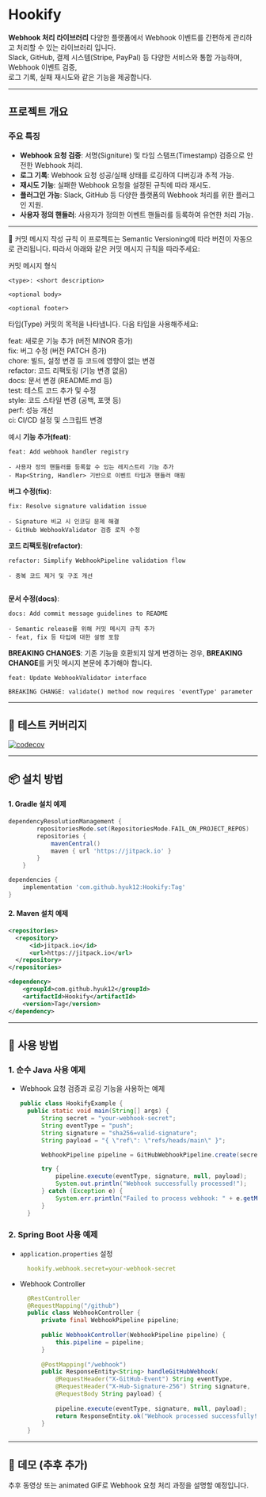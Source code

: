 # Hookify
**Webhook 처리 라이브러리**
다양한 플랫폼에서 Webhook 이벤트를 간편하게 관리하고 처리할 수 있는 라이브러리 입니다.</br>
Slack, GitHub, 결제 시스템(Stripe, PayPal) 등 다양한 서비스와 통합 가능하며, Webhook 이벤트 검증,</br>
로그 기록, 실패 재시도와 같은 기능을 제공합니다.</br>

---

## 프로젝트 개요
### 주요 특징
- **Webhook 요청 검증**: 서명(Signiture) 및 타임 스탬프(Timestamp) 검증으로 안전한 Webhook 처리.
- **로그 기록**: Webhook 요청 성공/실패 상태를 로깅하여 디버깅과 추적 가능.
- **재시도 기능**: 실패한 Webhook 요청을 설정된 규칙에 따라 재시도.
- **플러그인 가능**: Slack, GitHub 등 다양한 플랫폼의 Webhook 처리를 위한 플러그인 지원.
- **사용자 정의 핸들러**: 사용자가 정의한 이벤트 핸들러를 등록하여 유연한 처리 가능.

---
📌 커밋 메시지 작성 규칙
이 프로젝트는 Semantic Versioning에 따라 버전이 자동으로 관리됩니다.
따라서 아래와 같은 커밋 메시지 규칙을 따라주세요:

커밋 메시지 형식
```text
<type>: <short description>

<optional body>

<optional footer>

```

타입(Type)
커밋의 목적을 나타냅니다. 다음 타입을 사용해주세요:

feat: 새로운 기능 추가 (버전 MINOR 증가)<br>
fix: 버그 수정 (버전 PATCH 증가)<br>
chore: 빌드, 설정 변경 등 코드에 영향이 없는 변경<br>
refactor: 코드 리팩토링 (기능 변경 없음)<br>
docs: 문서 변경 (README.md 등)<br>
test: 테스트 코드 추가 및 수정<br>
style: 코드 스타일 변경 (공백, 포맷 등)<br>
perf: 성능 개선<br>
ci: CI/CD 설정 및 스크립트 변경<br>

예시
**기능 추가(feat)**:
```text
feat: Add webhook handler registry

- 사용자 정의 핸들러를 등록할 수 있는 레지스트리 기능 추가
- Map<String, Handler> 기반으로 이벤트 타입과 핸들러 매핑

```

**버그 수정(fix)**:
```text
fix: Resolve signature validation issue

- Signature 비교 시 인코딩 문제 해결
- GitHub WebhookValidator 검증 로직 수정

```

**코드 리팩토링(refactor)**:
```text
refactor: Simplify WebhookPipeline validation flow

- 중복 코드 제거 및 구조 개선


```

**문서 수정(docs)**:
```text
docs: Add commit message guidelines to README

- Semantic release를 위해 커밋 메시지 규칙 추가
- feat, fix 등 타입에 대한 설명 포함
```

**BREAKING CHANGES**:
기존 기능을 호환되지 않게 변경하는 경우, **BREAKING CHANGE**를 커밋 메시지 본문에 추가해야 합니다.
```text
feat: Update WebhookValidator interface

BREAKING CHANGE: validate() method now requires 'eventType' parameter

```
---

## 📄 테스트 커버리지
[![codecov](https://codecov.io/github/hyuk12/Hookify/graph/badge.svg?token=ZQ9J6UHUU3)](https://codecov.io/github/hyuk12/Hookify)

---

## 📦 설치 방법
#### 1. Gradle 설치 예제

```gradle
dependencyResolutionManagement {
		repositoriesMode.set(RepositoriesMode.FAIL_ON_PROJECT_REPOS)
		repositories {
			mavenCentral()
			maven { url 'https://jitpack.io' }
		}
	}

dependencies {
    implementation 'com.github.hyuk12:Hookify:Tag'
}
```

#### 2. Maven 설치 예제
```xml
<repositories>
  <repository>
      <id>jitpack.io</id>
      <url>https://jitpack.io</url>
  </repository>
</repositories>

<dependency>
    <groupId>com.github.hyuk12</groupId>
    <artifactId>Hookify</artifactId>
    <version>Tag</version>
</dependency>
```

---

## 🚀 사용 방법

### 1. 순수 Java 사용 예제
- Webhook 요청 검증과 로깅 기능을 사용하는 예제

  ```java
  public class HookifyExample {
    public static void main(String[] args) {
        String secret = "your-webhook-secret";
        String eventType = "push";
        String signature = "sha256=valid-signature";
        String payload = "{ \"ref\": \"refs/heads/main\" }";

        WebhookPipeline pipeline = GitHubWebhookPipeline.create(secret);

        try {
            pipeline.execute(eventType, signature, null, payload);
            System.out.println("Webhook successfully processed!");
        } catch (Exception e) {
            System.err.println("Failed to process webhook: " + e.getMessage());
        }
    }
  ```

### 2. Spring Boot 사용 예제
  - `application.properties` 설정
    ```yml
      hookify.webhook.secret=your-webhook-secret
    ```
  - Webhook Controller
    ```java
      @RestController
      @RequestMapping("/github")
      public class WebhookController {
          private final WebhookPipeline pipeline;
      
          public WebhookController(WebhookPipeline pipeline) {
              this.pipeline = pipeline;
          }
      
          @PostMapping("/webhook")
          public ResponseEntity<String> handleGitHubWebhook(
              @RequestHeader("X-GitHub-Event") String eventType,
              @RequestHeader("X-Hub-Signature-256") String signature,
              @RequestBody String payload) {
      
              pipeline.execute(eventType, signature, null, payload);
              return ResponseEntity.ok("Webhook processed successfully!");
          }
      }
    ```
---

## 🎥 데모 (추후 추가)

추후 동영상 또는 animated GIF로 Webhook 요청 처리 과정을 설명할 예정입니다.

